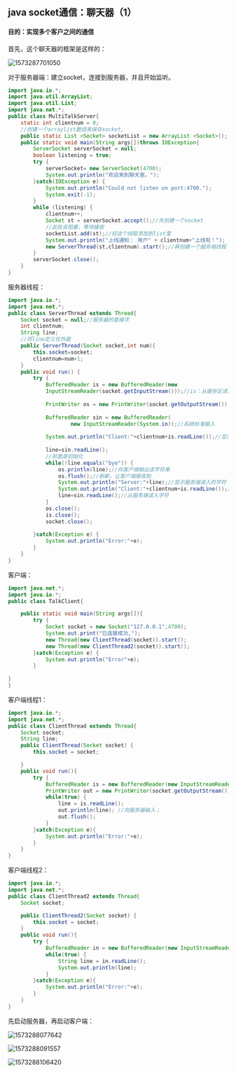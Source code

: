 ## java socket通信：聊天器（1）

#### 目的：实现多个客户之间的通信

首先，这个聊天器的框架是这样的：

![1573287701050](C:\Users\fishdeer\AppData\Roaming\Typora\typora-user-images\1573287701050.png)

对于服务器端：建立socket，连接到服务器，并且开始监听。

```java
import java.io.*;
import java.util.ArrayList;
import java.util.List;
import java.net.*;
public class MultiTalkServer{
	static int clientnum = 0;
	//创建一个arraylist数组来保存socket,
	public static List <Socket> socketList = new ArrayList <Socket>();
	public static void main(String args[])throws IOException{
		ServerSocket serverSocket = null;
		boolean listening = true;
		try {
			serverSocket= new ServerSocket(4700);
			System.out.println("欢迎来到聊天室。");
		}catch(IOException e) {
			System.out.println("Could not listen on port:4700.");
			System.exit(-1);
		}
		while (listening) {
			clientnum++;
		    Socket st = serverSocket.accept();//先创建一个socket
            //此处会阻塞，等待接收
		    socketList.add(st);//将这个线程添加到list里
			System.out.println("上线通知： 用户" + clientnum+"上线啦！"); 
		    new ServerThread(st,clientnum).start();//再创建一个服务端线程
		}
		serverSocket.close();
	}
}
```

服务器线程：

```java
import java.io.*;
import java.net.*;
public class ServerThread extends Thread{
	Socket socket = null;//服务器的套接字
	int clientnum;
	String line;
	//将line定义在外面
	public ServerThread(Socket socket,int num){
		this.socket=socket;
		clientnum=num+1;
	}
	public void run() {
		try {
			BufferedReader is = new BufferedReader(new
			InputStreamReader(socket.getInputStream()));//is：从缓存区读入
			
			PrintWriter os = new PrintWriter(socket.getOutputStream());//os：从缓存区输出
			
			BufferedReader sin = new BufferedReader(
					new InputStreamReader(System.in));//系统标准输入
			
			System.out.println("Client:"+clientnum+is.readLine());//显示从客户端读入的对象，在这里等待客户端输入
			
			line=sin.readLine();
			//前面是初始化
			while(!line.equals("bye")) {
				os.println(line);//向客户端输出该字符串
				os.flush();//刷新，让客户端接收到
				System.out.println("Server:"+line);//显示服务端读入的字符
				System.out.println("Client:"+clientnum+is.readLine());//再次从客户端读入字符串
				line=sin.readLine();//从服务端读入字符
			}
			os.close();
			is.close();
			socket.close();
					
		}catch(Exception e) {
			System.out.println("Error:"+e);
		}
	}
}
```

客户端：

```java
import java.net.*;
import java.io.*;
public class TalkClient{

	public static void main(String args[]){
		try {
			Socket socket = new Socket("127.0.0.1",4700);
			System.out.print("已连接成功,");
			new Thread(new ClientThread(socket)).start();
			new Thread(new ClientThread2(socket)).start();
		}catch(Exception e) {
			System.out.println("Error"+e);
		}
		
}
}
```

客户端线程1：

```java
import java.io.*;
import java.net.*;
public class ClientThread extends Thread{
	Socket socket;
	String line;
	public ClientThread(Socket socket) {
		this.socket = socket;

	}
	public void run(){
		try {
			BufferedReader is = new BufferedReader(new InputStreamReader(System.in));
			PrintWriter out = new PrintWriter(socket.getOutputStream());
			while(true) {
				line = is.readLine();
				out.println(line); //向服务器输入；
				out.flush();
			}
		}catch(Exception e){
			System.out.println("Error:"+e);
		}
	}
}
```

客户端线程2：

```java
import java.io.*;
import java.net.*;
public class ClientThread2 extends Thread{
	Socket socket;

	public ClientThread2(Socket socket) {
		this.socket = socket;
	}
	public void run(){
		try {
			BufferedReader in = new BufferedReader(new InputStreamReader(socket.getInputStream()));
			while(true) {
				String line = in.readLine();
				System.out.println(line); 
			}
		}catch(Exception e){
			System.out.println("Error:"+e);
		}
	}
}
```

先启动服务器，再启动客户端：

![1573288077642](C:\Users\fishdeer\AppData\Roaming\Typora\typora-user-images\1573288077642.png)

![1573288091557](C:\Users\fishdeer\AppData\Roaming\Typora\typora-user-images\1573288091557.png)

![1573288106420](C:\Users\fishdeer\AppData\Roaming\Typora\typora-user-images\1573288106420.png)